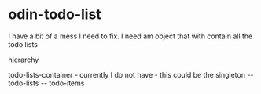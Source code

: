 # odin-todo-list
I have a bit of a mess I need to fix.
I need am object that with contain all the todo lists


hierarchy


todo-lists-container - currently I do not have - this could be the singleton
-- todo-lists
    -- todo-items
